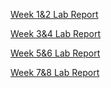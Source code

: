 [Week 1&2 Lab Report](https://ayaaa99.github.io/cse15l-lab-reports/lab-report-1-week-2.html)

[Week 3&4 Lab Report](https://ayaaa99.github.io/cse15l-lab-reports/lab-report-2-week-4.html)

[Week 5&6 Lab Report](https://ayaaa99.github.io/cse15l-lab-reports/lab-report-3-week-6.html)

[Week 7&8 Lab Report](https://ayaaa99.github.io/cse15l-lab-reports/lab-report-4-week-8.html)
